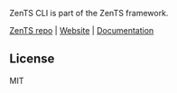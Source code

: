 ZenTS CLI is part of the ZenTS framework.

[ZenTS repo](https://github.com/sahachide/ZenTS) | [Website](http://zents.dev) | [Documentation](http://zents.dev/guide/)

## License

MIT
